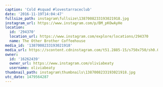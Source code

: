 ```yaml
---
caption: 'Cold #squad #lovestarraceclub'
date: '2016-11-19T14:04:47'
fullsize_path: instagram\fullsize\1387008233193021918.jpg
instagram_url: https://www.instagram.com/p/BM_pKOwAyHe
location:
  id: '294370'
  location_url: https://www.instagram.com/explore/locations/294370
  name: The Other Brother Coffeehouse
media_id: '1387008233193021918'
media_url: https://scontent.cdninstagram.com/t51.2885-15/s750x750/sh0.08/e35/15101783_1298742436855489_2960529684506345472_n.jpg?ig_cache_key=MTM4NzAwODIzMzE5MzAyMTkxOA%3D%3D.2
owner:
  id: '16262439'
  owner_url: https://www.instagram.com/oliviabeaty
  username: oliviabeaty
thumbnail_path: instagram\thumbnails\1387008233193021918.jpg
utc_date: 1479564287
---
```

